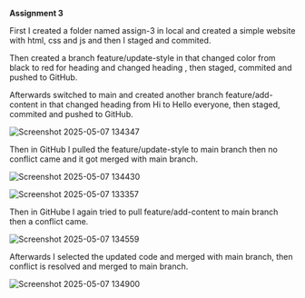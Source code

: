 **Assignment 3**

First I created a folder named assign-3 in local and created a simple website with html, css and js and then I staged and commited.

Then created a branch feature/update-style in that changed color from black to red for heading and changed heading , then staged, commited and pushed to GitHub.

Afterwards switched to main and created another branch feature/add-content in that changed heading from Hi to Hello everyone, then staged, commited and pushed to GitHub.

![Screenshot 2025-05-07 134347](https://github.com/user-attachments/assets/4f5ef1aa-d3bb-4422-bed9-889d3817d5b2)

Then in GitHub I pulled the feature/update-style to main branch then no conflict came and it got merged with main branch.

![Screenshot 2025-05-07 134430](https://github.com/user-attachments/assets/883fa483-f965-4c18-8cfc-7dd0f41bfc07)

![Screenshot 2025-05-07 133357](https://github.com/user-attachments/assets/a6f4017c-0dad-46b6-a2bb-aa321ac0b142)


Then in GitHube I again tried to pull feature/add-content to main branch then a conflict came.

![Screenshot 2025-05-07 134559](https://github.com/user-attachments/assets/1ac9a87b-5b13-4af3-9e7e-47dbf2bfb68c)

Afterwards I selected the updated code and merged with main branch, then conflict is resolved and merged to main branch.

![Screenshot 2025-05-07 134900](https://github.com/user-attachments/assets/cb3854f7-ef77-4c69-8fcc-cc3eb0cc5b04)






